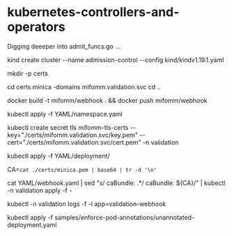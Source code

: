 # kubernetes-controllers-and-operators

Digging deeeper into admit_funcs.go ...

kind create cluster --name admission-control --config kind/kindv1.19.1.yaml

mkdir -p certs

cd certs
minica -domains mifomm.validation.svc
cd ..

docker build -t mifomm/webhook . && docker push mifomm/webhook

kubectl apply -f YAML/namespace.yaml

kubectl create secret tls mifomm-tls-certs --key="./certs/mifomm.validation.svc/key.pem" --cert="./certs/mifomm.validation.svc/cert.pem" -n validation

kubectl apply -f YAML/deployment/

CA=`cat ./certs/minica.pem | base64 | tr -d '\n'`

cat YAML/webhook.yaml | sed "s/      caBundle: .*/      caBundle: ${CA}/" | kubectl -n validation apply -f -

kubectl -n validation logs -f -l app=validation-webhook

kubectl apply -f samples/enforce-pod-annotations/unannotated-deployment.yaml

